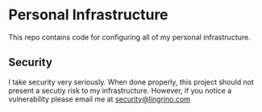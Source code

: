 # Personal Infrastructure

This repo contains code for configuring all of my personal infrastructure.

## Security

I take security very seriously. When done properly, this project should not present a secutiy risk to my infrastructure. However, if you notice a vulnerability please email me at <security@lingrino.com>
